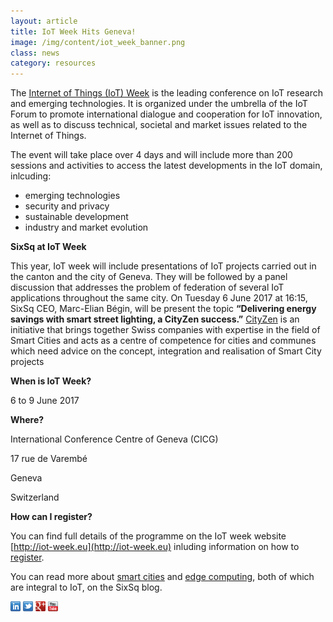 ```yaml
---
layout: article
title: IoT Week Hits Geneva!
image: /img/content/iot_week_banner.png
class: news
category: resources
---
```


The [Internet of Things (IoT) Week](http://iot-week.eu) is the leading conference on IoT research and emerging technologies. It is organized under the umbrella of the IoT Forum to promote international dialogue and cooperation for IoT innovation, as well as to discuss technical, societal and market issues related to the Internet of Things.

The event will take place over 4 days and will include more than 200 sessions and activities to access the latest developments in the IoT domain, inlcuding:

- emerging technologies
- security and privacy 
- sustainable development
- industry and market evolution


**SixSq at IoT Week**

This year, IoT week will include presentations of IoT projects carried out in the canton and the city of Geneva. They will be followed by a panel discussion that addresses the problem of federation of several IoT applications throughout the same city. On Tuesday 6 June 2017 at 16:15, SixSq CEO, Marc-Elian Bégin, will be present the topic **“Delivering energy savings with smart street lighting, a CityZen success.”** [CityZen](http://www.cityzen.ch/cityzen_en.html) is an initiative that brings together Swiss companies with expertise in the field of Smart Cities and acts as a centre of competence for cities and communes which need advice on the concept, integration and realisation of Smart City projects

**When is IoT Week?**

6 to 9 June 2017

**Where?**

International Conference Centre of Geneva (CICG)

17 rue de Varembé

Geneva 

Switzerland

**How can I register?**

You can find full details of the programme on the IoT week website [http://iot-week.eu](http://iot-week.eu) inluding information on how to [register](http://iot-week.eu/registration-2017/). 

You can read more about [smart cities](http://media.sixsq.com/blog/what-is-a-smart-city) and [edge computing](http://media.sixsq.com/blog/what-is-edge-computing), both of which are integral to IoT, on the SixSq blog. 

<a href="http://linkedin.com/company/sixsq"><img src="/img/design/linkedin_small.png" alt="LinkedIn" width="16" /></a> <a href="http://twitter.com/@sixsq"><img src="/img/design/twitter_small.png" alt="Twitter" width="16" /></a> <a href="http://plus.google.com/+sixsq"><img src="/img/design/google_plus_small.png" alt="Google+" width="16" /></a> <a href="https://www.youtube.com/channel/UCGYw3n7c-QsDtsVH32By1-g"><img src="/img/design/youtube_small.png" alt="Youtube" width="16"/></a>



